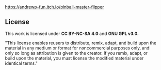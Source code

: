 https://andrewp-fun.itch.io/pinball-master-flipper

## License
This work is licensed under **CC BY-NC-SA 4.0** and **GNU GPL v3.0.**

"This license enables reusers to distribute, remix, adapt, and build upon the material in any medium or format for noncommercial purposes only, and only so long as attribution is given to the creator. If you remix, adapt, or build upon the material, you must license the modified material under identical terms."
